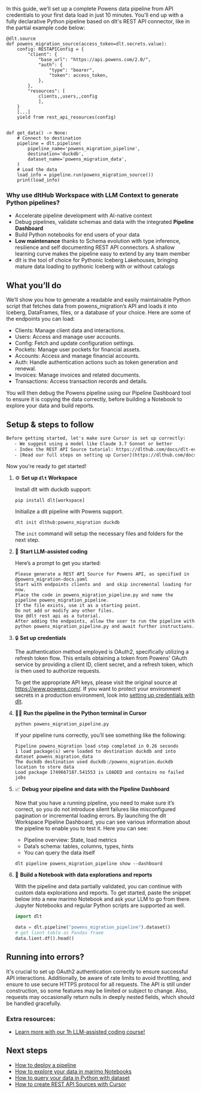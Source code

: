 In this guide, we'll set up a complete Powens data pipeline from API credentials to your first data load in just 10 minutes. You'll end up with a fully declarative Python pipeline based on dlt's REST API connector, like in the partial example code below:

```python-outcome
@dlt.source
def powens_migration_source(access_token=dlt.secrets.value):
    config: RESTAPIConfig = {
        "client": {
            "base_url": "https://api.powens.com/2.0/",
            "auth": {
                "type": "bearer",
                "token": access_token,
            },
        },
        "resources": [
            clients,,users,,config
            ],
    }
    [...]
    yield from rest_api_resources(config)


def get_data() -> None:
    # Connect to destination
    pipeline = dlt.pipeline(
        pipeline_name='powens_migration_pipeline',
        destination='duckdb',
        dataset_name='powens_migration_data', 
    )
    # Load the data
    load_info = pipeline.run(powens_migration_source())
    print(load_info) 
```

### Why use dltHub Workspace with LLM Context to generate Python pipelines?

- Accelerate pipeline development with AI-native context
- Debug pipelines, validate schemas and data with the integrated **Pipeline Dashboard**
- Build Python notebooks for end users of your data
- **Low maintenance** thanks to Schema evolution with type inference, resilience and self documenting REST API connectors. A shallow learning curve makes the pipeline easy to extend by any team member
- dlt is the tool of choice for Pythonic Iceberg Lakehouses, bringing mature data loading to pythonic Iceberg with or without catalogs

## What you’ll do

We’ll show you how to generate a readable and easily maintainable Python script that fetches data from powens_migration’s API and loads it into Iceberg, DataFrames, files, or a database of your choice. Here are some of the endpoints you can load:

- Clients: Manage client data and interactions.
- Users: Access and manage user accounts.
- Config: Fetch and update configuration settings.
- Pockets: Manage user pockets for financial assets.
- Accounts: Access and manage financial accounts.
- Auth: Handle authentication actions such as token generation and renewal.
- Invoices: Manage invoices and related documents.
- Transactions: Access transaction records and details.

You will then debug the Powens pipeline using our Pipeline Dashboard tool to ensure it is copying the data correctly, before building a Notebook to explore your data and build reports.

## Setup & steps to follow

```default
Before getting started, let's make sure Cursor is set up correctly:
   - We suggest using a model like Claude 3.7 Sonnet or better
   - Index the REST API Source tutorial: https://dlthub.com/docs/dlt-ecosystem/verified-sources/rest_api/ and add it to context as **@dlt rest api**
   - [Read our full steps on setting up Cursor](https://dlthub.com/docs/dlt-ecosystem/llm-tooling/cursor-restapi#23-configuring-cursor-with-documentation)
```

Now you're ready to get started!

1. ⚙️ **Set up `dlt` Workspace**
    
    Install dlt with duckdb support:
    ```shell
    pip install dlt[workspace]
    ```

    Initialize a dlt pipeline with Powens support.
    ```shell
    dlt init dlthub:powens_migration duckdb
    ```

    The `init` command will setup the necessary files and folders for the next step.
    
2. 🤠 **Start LLM-assisted coding**
    
    Here’s a prompt to get you started:
    
    ```prompt
    Please generate a REST API Source for Powens API, as specified in @powens_migration-docs.yaml 
    Start with endpoints clients and  and skip incremental loading for now. 
    Place the code in powens_migration_pipeline.py and name the pipeline powens_migration_pipeline. 
    If the file exists, use it as a starting point. 
    Do not add or modify any other files. 
    Use @dlt rest api as a tutorial. 
    After adding the endpoints, allow the user to run the pipeline with python powens_migration_pipeline.py and await further instructions.
    ```

    
3. 🔒 **Set up credentials** 
    
    The authentication method employed is OAuth2, specifically utilizing a refresh token flow. This entails obtaining a token from Powens' OAuth service by providing a client ID, client secret, and a refresh token, which is then used to authorize requests.
    
    To get the appropriate API keys, please visit the original source at https://www.powens.com/.
    If you want to protect your environment secrets in a production environment, look into [setting up credentials with dlt](https://dlthub.com/docs/walkthroughs/add_credentials).
    
4. 🏃‍♀️ **Run the pipeline in the Python terminal in Cursor**
    
    ```shell
    python powens_migration_pipeline.py
    ```
    
    If your pipeline runs correctly, you’ll see something like the following:
    
    ```shell
    Pipeline powens_migration load step completed in 0.26 seconds
    1 load package(s) were loaded to destination duckdb and into dataset powens_migration_data
    The duckdb destination used duckdb:/powens_migration.duckdb location to store data
    Load package 1749667187.541553 is LOADED and contains no failed jobs
    ```
    
5. 📈 **Debug your pipeline and data with the Pipeline Dashboard**

    Now that you have a running pipeline, you need to make sure it’s correct, so you do not introduce silent failures like misconfigured pagination or incremental loading errors. By launching the dlt Workspace Pipeline Dashboard, you can see various information about the pipeline to enable you to test it. Here you can see:
    - Pipeline overview: State, load metrics
    - Data’s schema: tables, columns, types, hints
    - You can query the data itself
    
    ```shell
    dlt pipeline powens_migration_pipeline show --dashboard
    ```
    
6. 🐍 **Build a Notebook with data explorations and reports**

    With the pipeline and data partially validated, you can continue with custom data explorations and reports. To get started, paste the snippet below into a new marimo Notebook and ask your LLM to go from there. Jupyter Notebooks and regular Python scripts are supported as well.

    
    ```python
    import dlt

   data = dlt.pipeline("powens_migration_pipeline").dataset()
   # get lient table as Pandas frame
   data.lient.df().head()
    ```

## Running into errors?

It's crucial to set up OAuth2 authentication correctly to ensure successful API interactions. Additionally, be aware of rate limits to avoid throttling, and ensure to use secure HTTPS protocol for all requests. The API is still under construction, so some features may be limited or subject to change. Also, requests may occasionally return nulls in deeply nested fields, which should be handled gracefully.

### Extra resources:

- [Learn more with our 1h LLM-assisted coding course!](https://www.youtube.com/watch?v=GGid70rnJuM)

## Next steps

- [How to deploy a pipeline](https://dlthub.com/docs/walkthroughs/deploy-a-pipeline)
- [How to explore your data in marimo Notebooks](https://dlthub.com/docs/general-usage/dataset-access/marimo)
- [How to query your data in Python with dataset](https://dlthub.com/docs/general-usage/dataset-access/dataset)
- [How to create REST API Sources with Cursor](https://dlthub.com/docs/dlt-ecosystem/llm-tooling/cursor-restapi)